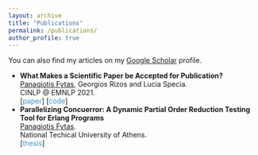```yaml
---
layout: archive
title: "Publications"
permalink: /publications/
author_profile: true
---
```

<head>
<style>
.sparse-list:last-child{
	margin-bottom: 0;
}
.link-in-list {
  color: #39c;
  font-weight: 400;
  text-decoration: none;
}
</style>
</head>

  You can also find my articles on my [Google Scholar](https://scholar.google.com/citations?user=3VE4eWAAAAAJ&hl=en&oi=ao) profile.

<ul class="sparse-list">
        <li>
          <b>What Makes a Scientific Paper be Accepted for Publication?</b> <br/>
          <u>Panagiotis Fytas</u>, Georgios Rizos and Lucia Specia. <br/>
          CINLP @ EMNLP 2021.<br/>
          [<a href="https://aclanthology.org/2021.cinlp-1.4.pdf" class="link-in-list">paper</a>]
          [<a href="https://github.com/PanagiotisFytas/explaining-peer-reviews" class="link-in-list">code</a>]
        </li>
        <li>
          <b>Parallelizing Concuerror: A Dynamic Partial Order
            Reduction Testing Tool for Erlang Programs</b> <br/>
          <u>Panagiotis Fytas</u>. <br/>
          National Techical University of Athens.<br/>
          [<a href="http://PanagiotisFytas.github.io/files/thesis.pdf" class="link-in-list">thesis</a>]
        </li>
</ul>
